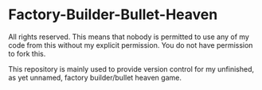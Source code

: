 # Factory-Builder-Bullet-Heaven
All rights reserved.
This means that nobody is permitted to use any of my code from this without my explicit permission. You do not have permission to fork this.

This repository is mainly used to provide version control for my unfinished, as yet unnamed, factory builder/bullet heaven game.
